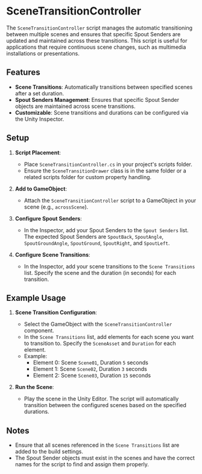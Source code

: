 # SceneTransitionController

The `SceneTransitionController` script manages the automatic transitioning between multiple scenes and ensures that specific Spout Senders are updated and maintained across these transitions. This script is useful for applications that require continuous scene changes, such as multimedia installations or presentations.

## Features
- **Scene Transitions**: Automatically transitions between specified scenes after a set duration.
- **Spout Senders Management**: Ensures that specific Spout Sender objects are maintained across scene transitions.
- **Customizable**: Scene transitions and durations can be configured via the Unity Inspector.

## Setup

1. **Script Placement**:
   - Place `SceneTransitionController.cs` in your project's scripts folder.
   - Ensure the `SceneTransitionDrawer` class is in the same folder or a related scripts folder for custom property handling.

2. **Add to GameObject**:
   - Attach the `SceneTransitionController` script to a GameObject in your scene (e.g., `acrossScene`).

3. **Configure Spout Senders**:
   - In the Inspector, add your Spout Senders to the `Spout Senders` list. The expected Spout Senders are `SpoutBack`, `SpoutAngle`, `SpoutGroundAngle`, `SpoutGround`, `SpoutRight`, and `SpoutLeft`.

4. **Configure Scene Transitions**:
   - In the Inspector, add your scene transitions to the `Scene Transitions` list. Specify the scene and the duration (in seconds) for each transition.

## Example Usage

1. **Scene Transition Configuration**:
   - Select the GameObject with the `SceneTransitionController` component.
   - In the `Scene Transitions` list, add elements for each scene you want to transition to. Specify the `SceneAsset` and `Duration` for each element.
   - Example:
     - Element 0: Scene `Scene01`, Duration `5` seconds
     - Element 1: Scene `Scene02`, Duration `3` seconds
     - Element 2: Scene `Scene03`, Duration `15` seconds

2. **Run the Scene**:
   - Play the scene in the Unity Editor. The script will automatically transition between the configured scenes based on the specified durations.

## Notes

- Ensure that all scenes referenced in the `Scene Transitions` list are added to the build settings.
- The Spout Sender objects must exist in the scenes and have the correct names for the script to find and assign them properly.